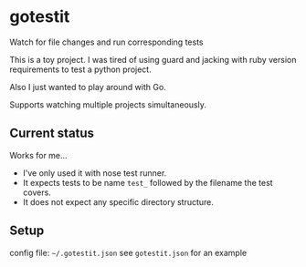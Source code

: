 # gotestit
Watch for file changes and run corresponding tests

This is a toy project. I was tired of using guard and jacking 
with ruby version requirements to test a python project.

Also I just wanted to play around with Go.

Supports watching multiple projects simultaneously.

## Current status
Works for me... 

- I've only used it with nose test runner.
- It expects tests to be name `test_` followed by the filename the test covers.
- It does not expect any specific directory structure.

## Setup
config file: `~/.gotestit.json`
see `gotestit.json` for an example
